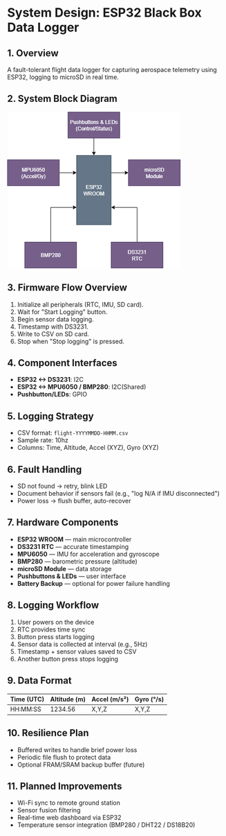 # System Design: ESP32 Black Box Data Logger

## 1. Overview
A fault-tolerant flight data logger for capturing aerospace telemetry using ESP32, logging to microSD in real time.

## 2. System Block Diagram
![System Block Diagram](../images/ESP32-blackbox-diagram.png)

## 3. Firmware Flow Overview
1. Initialize all peripherals (RTC, IMU, SD card).
2. Wait for "Start Logging" button.
3. Begin sensor data logging.
4. Timestamp with DS3231.
5. Write to CSV on SD card.
6. Stop when "Stop logging" is pressed.

## 4. Component Interfaces
- **ESP32 <-> DS3231**: I2C
- **ESP32 <-> MPU6050 / BMP280**: I2C(Shared)
- **Pushbutton/LEDs**: GPIO

## 5. Logging Strategy
- CSV format: `flight-YYYYMMDD-HHMM.csv`
- Sample rate: 10hz
- Columns: Time, Altitude, Accel (XYZ), Gyro (XYZ)

## 6. Fault Handling
- SD not found -> retry, blink LED
- Document behavior if sensors fail (e.g., "log N/A if IMU disconnected")
- Power loss -> flush buffer, auto-recover


## 7. Hardware Components
- **ESP32 WROOM** — main microcontroller
- **DS3231 RTC** — accurate timestamping
- **MPU6050** — IMU for acceleration and gyroscope
- **BMP280** — barometric pressure (altitude)
- **microSD Module** — data storage
- **Pushbuttons & LEDs** — user interface
- **Battery Backup** — optional for power failure handling

## 8. Logging Workflow
1. User powers on the device
2. RTC provides time sync
3. Button press starts logging
4. Sensor data is collected at interval (e.g., 5Hz)
5. Timestamp + sensor values saved to CSV
6. Another button press stops logging

## 9. Data Format
| Time (UTC) | Altitude (m) | Accel (m/s²) | Gyro (°/s) |
|------------|--------------|--------------|------------|
| HH:MM:SS   | 1234.56      | X,Y,Z        | X,Y,Z      |

## 10. Resilience Plan
- Buffered writes to handle brief power loss
- Periodic file flush to protect data
- Optional FRAM/SRAM backup buffer (future)

## 11. Planned Improvements
- Wi-Fi sync to remote ground station
- Sensor fusion filtering
- Real-time web dashboard via ESP32
- Temperature sensor integration (BMP280 / DHT22 / DS18B20)
